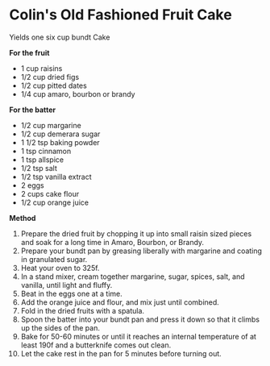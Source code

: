 # Colin's Old Fashioned Fruit Cake

Yields one six cup bundt Cake

**For the fruit**

* 1 cup raisins
* 1/2 cup dried figs
* 1/2 cup pitted dates
* 1/4 cup amaro, bourbon or brandy

**For the batter**

* 1/2 cup margarine
* 1/2 cup demerara sugar
* 1 1/2 tsp baking powder
* 1 tsp cinnamon
* 1 tsp allspice
* 1/2 tsp salt
* 1/2 tsp vanilla extract
* 2 eggs
* 2 cups cake flour
* 1/2 cup orange juice

**Method**

1. Prepare the dried fruit by chopping it up into small raisin sized pieces and soak for a long time in Amaro, Bourbon, or Brandy.
2. Prepare your bundt pan by greasing liberally with margarine and coating in granulated sugar.
3. Heat your oven to 325f.
4. In a stand mixer, cream together margarine, sugar, spices, salt, and vanilla, until light and fluffy.
5. Beat in the eggs one at a time.
6. Add the orange juice and flour, and mix just until combined.
7. Fold in the dried fruits with a spatula.
8. Spoon the batter into your bundt pan and press it down so that it climbs up the sides of the pan.
9. Bake for 50-60 minutes or until it reaches an internal temperature of at least 190f and a butterknife comes out clean.
10. Let the cake rest in the pan for 5 minutes before turning out.
